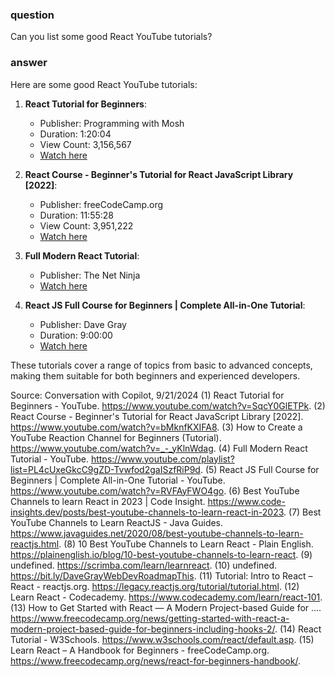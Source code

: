 ### question
Can you list some good React YouTube tutorials?

### answer
Here are some good React YouTube tutorials:

1. **React Tutorial for Beginners**:
   - Publisher: Programming with Mosh
   - Duration: 1:20:04
   - View Count: 3,156,567
   - [Watch here](https://www.youtube.com/watch?v=SqcY0GlETPk)

2. **React Course - Beginner's Tutorial for React JavaScript Library [2022]**:
   - Publisher: freeCodeCamp.org
   - Duration: 11:55:28
   - View Count: 3,951,222
   - [Watch here](https://www.youtube.com/watch?v=bMknfKXIFA8)

3. **Full Modern React Tutorial**:
   - Publisher: The Net Ninja
   - [Watch here](https://www.youtube.com/playlist?list=PL4cUxeGkcC9gZD-Tvwfod2gaISzfRiP9d)

4. **React JS Full Course for Beginners | Complete All-in-One Tutorial**:
   - Publisher: Dave Gray
   - Duration: 9:00:00
   - [Watch here](https://www.youtube.com/watch?v=RVFAyFWO4go)

These tutorials cover a range of topics from basic to advanced concepts, making them suitable for both beginners and experienced developers.

Source: Conversation with Copilot, 9/21/2024
(1) React Tutorial for Beginners - YouTube. https://www.youtube.com/watch?v=SqcY0GlETPk.
(2) React Course - Beginner's Tutorial for React JavaScript Library [2022]. https://www.youtube.com/watch?v=bMknfKXIFA8.
(3) How to Create a YouTube Reaction Channel for Beginners (Tutorial). https://www.youtube.com/watch?v=_-_yKlnWdag.
(4) Full Modern React Tutorial - YouTube. https://www.youtube.com/playlist?list=PL4cUxeGkcC9gZD-Tvwfod2gaISzfRiP9d.
(5) React JS Full Course for Beginners | Complete All-in-One Tutorial - YouTube. https://www.youtube.com/watch?v=RVFAyFWO4go.
(6) Best YouTube Channels to learn React in 2023 | Code Insight. https://www.code-insights.dev/posts/best-youtube-channels-to-learn-react-in-2023.
(7) Best YouTube Channels to Learn ReactJS - Java Guides. https://www.javaguides.net/2020/08/best-youtube-channels-to-learn-reactjs.html.
(8) 10 Best YouTube Channels to Learn React - Plain English. https://plainenglish.io/blog/10-best-youtube-channels-to-learn-react.
(9) undefined. https://scrimba.com/learn/learnreact.
(10) undefined. https://bit.ly/DaveGrayWebDevRoadmapThis.
(11) Tutorial: Intro to React – React - reactjs.org. https://legacy.reactjs.org/tutorial/tutorial.html.
(12) Learn React - Codecademy. https://www.codecademy.com/learn/react-101.
(13) How to Get Started with React — A Modern Project-based Guide for .... https://www.freecodecamp.org/news/getting-started-with-react-a-modern-project-based-guide-for-beginners-including-hooks-2/.
(14) React Tutorial - W3Schools. https://www.w3schools.com/react/default.asp.
(15) Learn React – A Handbook for Beginners - freeCodeCamp.org. https://www.freecodecamp.org/news/react-for-beginners-handbook/.